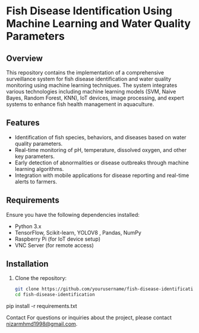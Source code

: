 # Fish Disease Identification Using Machine Learning and Water Quality Parameters

## Overview
This repository contains the implementation of a comprehensive surveillance system for fish disease identification and water quality monitoring using machine learning techniques. The system integrates various technologies including machine learning models (SVM, Naive Bayes, Random Forest, KNN), IoT devices, image processing, and expert systems to enhance fish health management in aquaculture.

## Features
- Identification of fish species, behaviors, and diseases based on water quality parameters.
- Real-time monitoring of pH, temperature, dissolved oxygen, and other key parameters.
- Early detection of abnormalities or disease outbreaks through machine learning algorithms.
- Integration with mobile applications for disease reporting and real-time alerts to farmers.

## Requirements
Ensure you have the following dependencies installed:
- Python 3.x
- TensorFlow, Scikit-learn, YOLOV8 , Pandas, NumPy
- Raspberry Pi (for IoT device setup)
- VNC Server (for remote access)

## Installation
1. Clone the repository:
   ```bash
   git clone https://github.com/yourusername/fish-disease-identification.git
   cd fish-disease-identification

pip install -r requirements.txt

Contact
For questions or inquiries about the project, please contact nizarmhmd1998@gmail.com.


   
